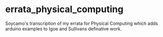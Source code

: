 # errata_physical_computing
Soycamo's transcription of my errata for Physical Computing which adds arduino examples to Igoe and Sullivans definative work. 
